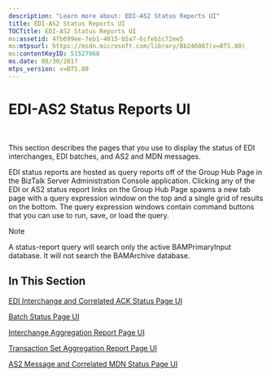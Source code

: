 ```yaml
---
description: "Learn more about: EDI-AS2 Status Reports UI"
title: EDI-AS2 Status Reports UI
TOCTitle: EDI-AS2 Status Reports UI
ms:assetid: 4fb699ee-7eb1-4015-b5a7-6cfeb1c72ee5
ms:mtpsurl: https://msdn.microsoft.com/library/Bb246087(v=BTS.80)
ms:contentKeyID: 51527968
ms.date: 08/30/2017
mtps_version: v=BTS.80
---
```


# EDI-AS2 Status Reports UI

 

This section describes the pages that you use to display the status of EDI interchanges, EDI batches, and AS2 and MDN messages.

EDI status reports are hosted as query reports off of the Group Hub Page in the BizTalk Server Administration Console application. Clicking any of the EDI or AS2 status report links on the Group Hub Page spawns a new tab page with a query expression window on the top and a single grid of results on the bottom. The query expression windows contain command buttons that you can use to run, save, or load the query.


> [!NOTE]
> <P>A status-report query will search only the active BAMPrimaryInput database. It will not search the BAMArchive database.</P>



## In This Section

[EDI Interchange and Correlated ACK Status Page UI](edi-interchange-and-correlated-ack-status-page-ui.md)

[Batch Status Page UI](batch-status-page-ui.md)

[Interchange Aggregation Report Page UI](interchange-aggregation-report-page-ui.md)

[Transaction Set Aggregation Report Page UI](transaction-set-aggregation-report-page-ui.md)

[AS2 Message and Correlated MDN Status Page UI](as2-message-and-correlated-mdn-status-page-ui.md)

